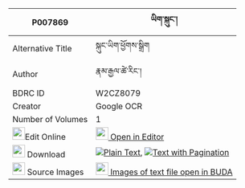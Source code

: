 |P007869|ཡིག་སྐུང་། 
| --- | --- 
|Alternative Title |སྐུང་ཡིག་ཕྱོགས་སྒྲིག
|Author| རྣམ་རྒྱལ་ཚེ་རིང་།
|BDRC ID | W2CZ8079
|Creator | Google OCR
|Number of Volumes| 1
|<img width="25" src="https://img.icons8.com/color/25/000000/edit-property.png">Edit Online| [<img width="25" src="https://avatars.githubusercontent.com/u/45091458?s=200&v=4"> Open in Editor](http://editor.openpecha.org/P007869)
|<img width="25" src="https://img.icons8.com/fluent/48/000000/download-2.png"/>  Download | [![](https://img.icons8.com/color/20/000000/txt.png)Plain Text](https://github.com/Openpecha/P007869/releases/download/v2/yik_kung_plain_P007869.zip), [![](https://img.icons8.com/color/20/000000/txt.png)Text with Pagination](https://github.com/Openpecha/P007869/releases/download/v2/yik_kung_pages_P007869.zip)
|<img width="25" src="https://img.icons8.com/plasticine/100/000000/pictures-folder.png"/>  Source Images | [<img width="25" src="https://library.bdrc.io/icons/BUDA-small.svg"> Images of text file open in BUDA](https://library.bdrc.io/show/bdr:W2CZ8079)
